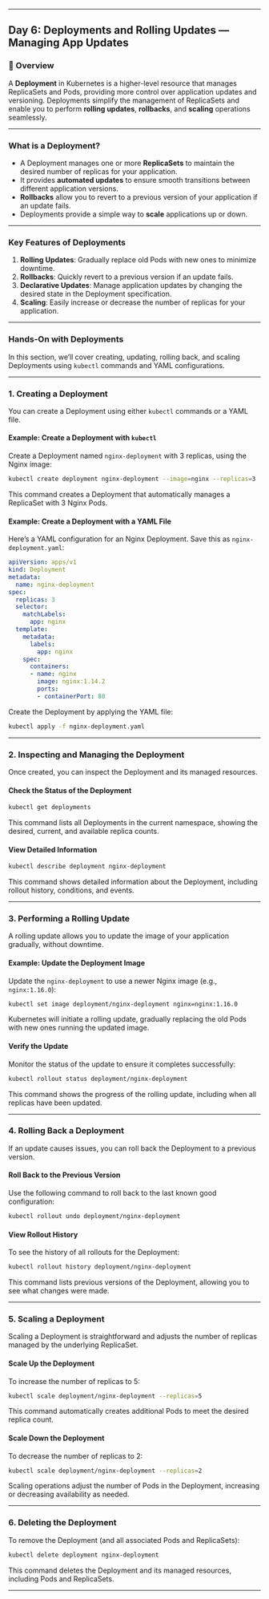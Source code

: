﻿---

## Day 6: Deployments and Rolling Updates — Managing App Updates

### 📘 Overview

A **Deployment** in Kubernetes is a higher-level resource that manages ReplicaSets and Pods, providing more control over application updates and versioning. Deployments simplify the management of ReplicaSets and enable you to perform **rolling updates**, **rollbacks**, and **scaling** operations seamlessly.

---

### What is a Deployment?

- A Deployment manages one or more **ReplicaSets** to maintain the desired number of replicas for your application.
- It provides **automated updates** to ensure smooth transitions between different application versions.
- **Rollbacks** allow you to revert to a previous version of your application if an update fails.
- Deployments provide a simple way to **scale** applications up or down.

---

### Key Features of Deployments

1. **Rolling Updates**: Gradually replace old Pods with new ones to minimize downtime.
2. **Rollbacks**: Quickly revert to a previous version if an update fails.
3. **Declarative Updates**: Manage application updates by changing the desired state in the Deployment specification.
4. **Scaling**: Easily increase or decrease the number of replicas for your application.

---

### Hands-On with Deployments

In this section, we’ll cover creating, updating, rolling back, and scaling Deployments using `kubectl` commands and YAML configurations.

---

### 1. Creating a Deployment

You can create a Deployment using either `kubectl` commands or a YAML file.

#### Example: Create a Deployment with `kubectl`

Create a Deployment named `nginx-deployment` with 3 replicas, using the Nginx image:

```bash
kubectl create deployment nginx-deployment --image=nginx --replicas=3
```

This command creates a Deployment that automatically manages a ReplicaSet with 3 Nginx Pods.

#### Example: Create a Deployment with a YAML File

Here’s a YAML configuration for an Nginx Deployment. Save this as `nginx-deployment.yaml`:

```yaml
apiVersion: apps/v1
kind: Deployment
metadata:
  name: nginx-deployment
spec:
  replicas: 3
  selector:
    matchLabels:
      app: nginx
  template:
    metadata:
      labels:
        app: nginx
    spec:
      containers:
      - name: nginx
        image: nginx:1.14.2
        ports:
        - containerPort: 80
```

Create the Deployment by applying the YAML file:

```bash
kubectl apply -f nginx-deployment.yaml
```

---

### 2. Inspecting and Managing the Deployment

Once created, you can inspect the Deployment and its managed resources.

#### Check the Status of the Deployment
```bash
kubectl get deployments
```

This command lists all Deployments in the current namespace, showing the desired, current, and available replica counts.

#### View Detailed Information
```bash
kubectl describe deployment nginx-deployment
```

This command shows detailed information about the Deployment, including rollout history, conditions, and events.

---

### 3. Performing a Rolling Update

A rolling update allows you to update the image of your application gradually, without downtime.

#### Example: Update the Deployment Image

Update the `nginx-deployment` to use a newer Nginx image (e.g., `nginx:1.16.0`):

```bash
kubectl set image deployment/nginx-deployment nginx=nginx:1.16.0
```

Kubernetes will initiate a rolling update, gradually replacing the old Pods with new ones running the updated image.

#### Verify the Update

Monitor the status of the update to ensure it completes successfully:

```bash
kubectl rollout status deployment/nginx-deployment
```

This command shows the progress of the rolling update, including when all replicas have been updated.

---

### 4. Rolling Back a Deployment

If an update causes issues, you can roll back the Deployment to a previous version.

#### Roll Back to the Previous Version

Use the following command to roll back to the last known good configuration:

```bash
kubectl rollout undo deployment/nginx-deployment
```

#### View Rollout History

To see the history of all rollouts for the Deployment:

```bash
kubectl rollout history deployment/nginx-deployment
```

This command lists previous versions of the Deployment, allowing you to see what changes were made.

---

### 5. Scaling a Deployment

Scaling a Deployment is straightforward and adjusts the number of replicas managed by the underlying ReplicaSet.

#### Scale Up the Deployment

To increase the number of replicas to 5:

```bash
kubectl scale deployment/nginx-deployment --replicas=5
```

This command automatically creates additional Pods to meet the desired replica count.

#### Scale Down the Deployment

To decrease the number of replicas to 2:

```bash
kubectl scale deployment/nginx-deployment --replicas=2
```

Scaling operations adjust the number of Pods in the Deployment, increasing or decreasing availability as needed.

---

### 6. Deleting the Deployment

To remove the Deployment (and all associated Pods and ReplicaSets):

```bash
kubectl delete deployment nginx-deployment
```

This command deletes the Deployment and its managed resources, including Pods and ReplicaSets.

---


